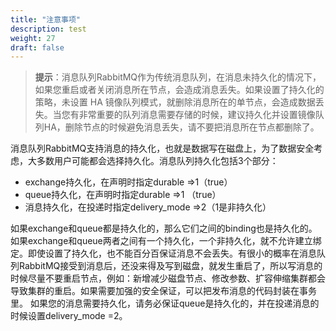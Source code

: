 ```yaml
---
title: "注意事项"
description: test
weight: 27
draft: false
---
```


> **提示**：消息队列RabbitMQ作为传统消息队列，在消息未持久化的情况下，如果您重启或者关闭消息所在节点，会造成消息丢失。如果设置了持久化的策略，未设置 HA 镜像队列模式，就删除消息所在的单节点，会造成数据丢失。当您有非常重要的队列消息需要存储的时候，建议持久化并设置镜像队列HA，删除节点的时候避免消息丢失，请不要把消息所在节点都删除了。

消息队列RabbitMQ支持消息的持久化，也就是数据写在磁盘上，为了数据安全考虑，大多数用户可能都会选择持久化。消息队列持久化包括3个部分：

- exchange持久化，在声明时指定durable =>1（true）
- queue持久化，在声明时指定durable =>1 （true）
- 消息持久化，在投递时指定delivery_mode =>2（1是非持久化）

如果exchange和queue都是持久化的，那么它们之间的binding也是持久化的。如果exchange和queue两者之间有一个持久化，一个非持久化，就不允许建立绑定。即使设置了持久化，也不能百分百保证消息不会丢失。有很小的概率在消息队列RabbitMQ接受到消息后，还没来得及写到磁盘，就发生重启了，所以写消息的时候尽量不要重启节点，例如：新增减少磁盘节点、修改参数、扩容伸缩集群都会导致集群的重启。如果需要加强的安全保证，可以把发布消息的代码封装在事务里。 如果您的消息需要持久化，请务必保证queue是持久化的，并在投递消息的时候设置delivery_mode =2。